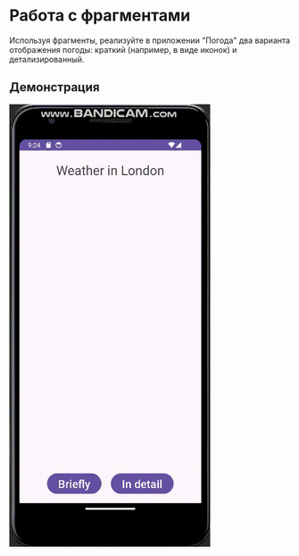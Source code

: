 # Работа с фрагментами

Используя фрагменты, реализуйте в приложении "Погода" два варианта отображения погоды: краткий (например, в виде иконок) и детализированный.

## Демонстрация

![gif_1](https://github.com/EkaterinaKugot/Mobile_development/blob/master/Weather/gif1.gif)





